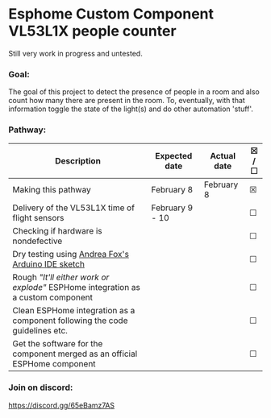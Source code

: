 # Esphome Custom Component VL53L1X people counter
Still very work in progress and untested.

### Goal:<br/>
The goal of this project to detect the presence of people in a room and also count how many there are present in the room. To, eventually, with that information toggle the state of the light(s) and do other automation 'stuff'.

### Pathway: <br/>
| Description     |  Expected date  | Actual date  | ☒ /<br/> ☐   | 
|----------------| ---------------|------------|------------|
| Making this pathway | February 8| February 8 |☒
| Delivery of the VL53L1X time of flight sensors | February 9 - 10 | |  ☐
| Checking if hardware is nondefective | | |  ☐
| Dry testing using <a href="https://github.com/Andrea-Fox/peopleCounter">Andrea Fox's Arduino IDE sketch</a>|  | |  ☐
| Rough _"It'll either work or explode"_ ESPHome integration as a custom component | | |  ☐
| Clean ESPHome integration as a component following the code guidelines etc.| | | ☐
| Get the software for the component merged as an official ESPHome component| | |  ☐

### Join on discord:<br/>

https://discord.gg/65eBamz7AS

